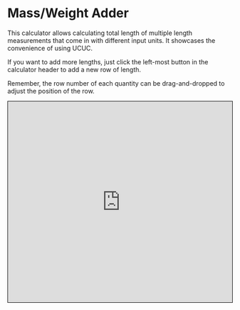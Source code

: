 # Mass/Weight Adder
This calculator allows calculating total length of multiple length measurements that come in with different input units. It showcases the convenience of using UCUC.  

If you want to add more lengths, just click the left-most button in the calculator header to add a new row of length.  

Remember, the row number of each quantity can be drag-and-dropped to adjust the position of the row.

<iframe src="https://v2.donwen.com/embed/c-20220307.234553663-e3d-09d418-5b4a3f"
  width="100%" height="450" style="border:1px solid black;">
</iframe>
